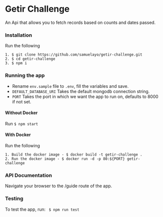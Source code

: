 # Getir Challenge
An Api that allows you to fetch records based on counts and dates passed.

### Installation 
Run the following 
```
1. $ git clone https://github.com/samuelayo/getir-challenge.git
2. $ cd getir-challenge
3. $ npm i 

```

### Running the app

- Rename `env.sample` file to `.env`, fill the variables and save.
- `DEFAULT_DATABASE_URI` Takes the default mongodb connection string.
- `PORT` Takes the port in which we want the app to run on, defaults to 8000 if not set.

#### Without Docker
Run
`$ npm start`

#### With Docker
Run the following
```
1. Build the docker image - $ docker build -t getir-challenge .
2. Run the docker image - $ docker run -d -p 80:${PORT} getir-challenge

```

### API Documentation
Navigate your browser to the /guide route of the app.

### Testing
To test the app, run:
` $ npm run test`